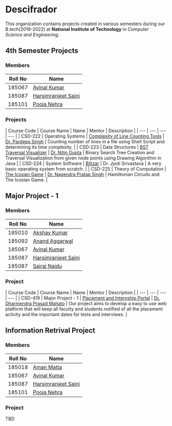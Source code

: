 # Descifrador


This organization contains projects created in various semesters during our B.tech(2018-2022) at **National Institute of Technology** in *Computer Science and Engineering*. 


## 4th Semester Projects

### Members

| Roll No | Name |
| --- | --- |
| 185067 | [Avinal Kumar](https://github.com/avinal/) |
| 185087 | [Harsimranjeet Saini](https://github.com/harry-stark/) |
| 185101 | [Pooja Nehra](https://github.com/pooja5101/) |

### Projects

| Course Code | Course Name | Name | Mentor | Description |
| --- | --- | --- | --- |
| CSD-222 | Operating Systems | [Complexity of Line Counting Tools](https://github.com/Descifrador/Line-Count-Complexity-OS) | [Dr. Pardeep Singh](https://www.linkedin.com/in/dr-pardeep-singh-b3861519/) | Counting number of lines in a file using Shell Script and determining its time complexity. |
| CSD-223 | Data Structures | [BST Traversal Visualizer](https://github.com/Descifrador/Binary-Search-Tree-Travarsal) | [Dr. Nitin Gupta](https://www.linkedin.com/in/nitin-gupta-81003618/) | Binary Search Tree Creation and Traversal Visualization from given node points using Drawing Algorithm in Java |
| CSD-224 | System Software | [Blitzar](https://github.com/Descifrador/blitzar) | Dr. Jyoti Srivastava | A very basic operating system from scratch. | 
| CSD-225 | Theory of Computation | [The Icosian Game](https://github.com/Descifrador/The-Icosian-Game-TOC) | [Dr. Nagendra Pratap Singh](https://www.linkedin.com/in/dr-nagendra-pratap-singh-b1b0bb47/) | Hamiltonian Circuits and The Icosian Game. |


## Major Project - 1

### Members

| Roll No | Name |
| --- | --- |
| 185010 | [Akshay Kumar](https://github.com/akshaykumar99)  |
| 185092 | [Anand Aggarwal](https://github.com/anand9git) |
| 185067 | [Avinal Kumar](https://github.com/avinal) |
| 185087 | [Harsimranjeet Saini](https://github.com) |
| 185087 | [Sairaj Naidu](https://github.com/Sairajnaidu5525) |


### Project

| Course Code | Course Name | Name | Mentor | Description |
| --- | --- | --- | --- |
| CSD-419 | Major Project - 1 | [Placement and Internship Portal](https://github.com/Descifrador/nith-recruiter) | [Dr. Dharmendra Prasad Mahato](https://www.linkedin.com/in/dr-dharmendra-prasad-mahato-6a271b6b/) | Our project aims to develop a easy to use web platform that will keep all faculty and students notified of all the placement activity and the important dates for tests and interviews. |


## Information Retrival Project

### Members

| Roll No | Name |
| --- | --- |
| 185018 | [Aman Matta](https://github.com/AmanMatta) |
| 185067 | [Avinal Kumar](https://github.com/avinal/) |
| 185087 | [Harsimranjeet Saini](https://github.com/harry-stark/) |
| 185101 | [Pooja Nehra](https://github.com/pooja5101/) |


### Project

TBD